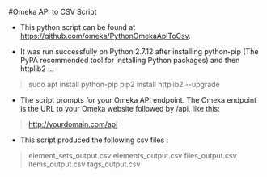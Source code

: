 #Omeka API to CSV Script

* This python script can be found at https://github.com/omeka/PythonOmekaApiToCsv.

* It was run successfully on Python 2.7.12 after installing python-pip (The PyPA recommended tool for installing Python packages) and then httplib2 ...
>sudo apt install python-pip
>pip2 install httplib2 --upgrade

* The script prompts for your Omeka API endpoint. The Omeka endpoint is the URL to your Omeka website followed by /api, like this:
>http://yourdomain.com/api


* This script produced the following csv files :
>element_sets_output.csv
elements_output.csv
files_output.csv
items_output.csv
tags_output.csv




